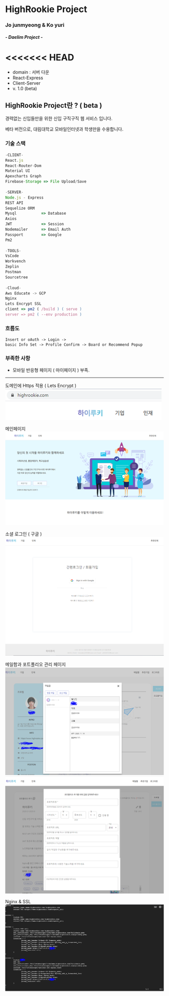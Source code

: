 # HighRookie Project

### Jo junmyeong & Ko yuri

##### - Daelim Project -

# <<<<<<< HEAD

-   domain : 서버 다운
-   React-Express
-   Client-Server
-   v. 1.0 (beta)

## HighRookie Project란 ? ( beta )

경력없는 신입들만을 위한 신입 구직구직 웹 서비스 입니다.

베타 버전으로, 대림대학교 모바일인터넷과 학생만을 수용합니다.

### 기술 스택

```js
-CLIENT-
React.js
React-Router-Dom
Material UI
Apexcharts Graph
Firebase-Storage => File Upload/Save

-SERVER-
Node.js - Express
REST API
Sequelize ORM
Mysql           => Database
Axios
JWT             => Session
Nodemailer      => Email Auth
Passport        => Google
Pm2

-TOOLS-
VsCode
Workvench
Zeplin
Postman
Sourcetree

-Cloud-
Aws Educate -> GCP
Nginx
Lets Encrypt SSL
client => pm2 ( /build ) ( serve )
server => pm2 ( --env production )
```

### 흐름도

```
Insert or oAuth -> Login ->
basic Info Set -> Profile Confirm -> Board or Recommend Popup
```

### 부족한 사항

-   모바일 반응형 페이지 ( 마이페이지 ) 부족.

---

도메인에 Https 적용 ( Lets Encrypt )  
![IMG](./read/https.PNG)

메인페이지  
![IMG](./read/mainpage.PNG)

소셜 로그인 ( 구글 )  
![IMG](./read/login.PNG)

메일함과 포트폴리오 관리 페이지  
![IMG](./read/mailbox.PNG)  
![IMG](./read/portfolio.PNG)

Nginx & SSL  
![IMG](./read/setup.PNG)
